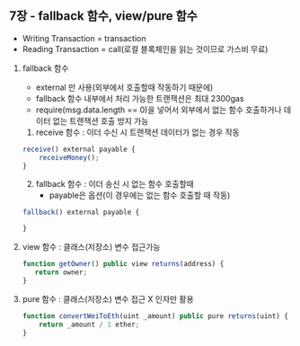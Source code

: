 ## 7장 - fallback 함수, view/pure 함수
 - Writing Transaction = transaction
 - Reading Transaction = call(로컬 블록체인을 읽는 것이므로 가스비 무료)

 1. fallback 함수
    - external 만 사용(외부에서 호출할때 작동하기 때문에)
    - fallback 함수 내부에서 처리 가능한 트랜잭션은 최대 2300gas
    - require(msg.data.length == 0)을 넣어서 외부에서 없는 함수 호출하거나 데이터 없는 트랜잭션 호출 방지 가능

    1. receive 함수 : 이더 수신 시 트랜잭션 데이터가 없는 경우 작동
    ```javascript
    receive() external payable {
        receiveMoney();
    }
    ```

    2. fallback 함수 : 이더 송신 시 없는 함수 호출할때
        - payable은 옵션(이 경우에는 없는 함수 호출할 때 작동)
    ```javascript
    fallback() external payable {

    }
    ```

 2. view 함수 : 클래스(저장소) 변수 접근가능
     ```javascript
    function getOwner() public view returns(address) {
        return owner;
    }
    ```

 3. pure 함수 : 클래스(저장소) 변수 접근 X 인자만 활용
    ```javascript
    function convertWeiToEth(uint _amount) public pure returns(uint) {
        return _amount / 1 ether;
    }
    ```
